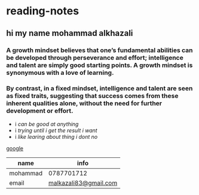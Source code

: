# reading-notes
## hi my name **mohammad alkhazali**

### A growth mindset believes that one’s fundamental abilities can be developed through perseverance and effort; intelligence and talent are simply good starting points. A growth mindset is synonymous with a love of learning.

### By contrast, in a fixed mindset, intelligence and talent are seen as fixed traits, suggesting that success comes from these inherent qualities alone, without the need for further development or effort.


- i *can be good at anything*
- i *trying until i get the result i want*
- i *like learing about thing i dont no*

[google](https://www.google.com/)


name | info
------------ | -------------
mohammad  | 0787701712
email| malkazali83@gmail.com
